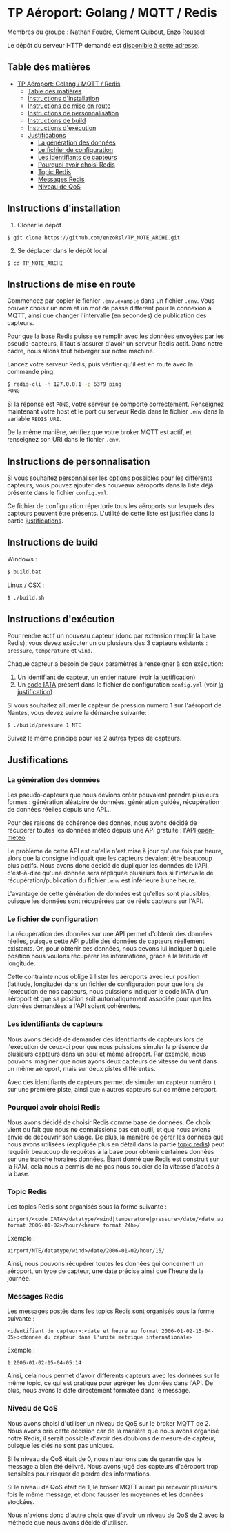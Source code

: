 # TP Aéroport: Golang / MQTT / Redis

Membres du groupe : Nathan Fouéré, Clément Guibout, Enzo Roussel

Le dépôt du serveur HTTP demandé est [disponible à cette adresse](https://github.com/enzoRsl/airport_web_server).

## Table des matières
- [TP Aéroport: Golang / MQTT / Redis](#tp-aéroport-golang--mqtt--redis)
  - [Table des matières](#table-des-matières)
  - [Instructions d'installation](#instructions-dinstallation)
  - [Instructions de mise en route](#instructions-de-mise-en-route)
  - [Instructions de personnalisation](#instructions-de-personnalisation)
  - [Instructions de build](#instructions-de-build)
  - [Instructions d'exécution](#instructions-dexécution)
  - [Justifications](#justifications)
    - [La génération des données](#la-génération-des-données)
    - [Le fichier de configuration](#le-fichier-de-configuration)
    - [Les identifiants de capteurs](#les-identifiants-de-capteurs)
    - [Pourquoi avoir choisi Redis](#pourquoi-avoir-choisi-redis)
    - [Topic Redis](#topic-redis)
    - [Messages Redis](#messages-redis)
    - [Niveau de QoS](#niveau-de-qos)


## Instructions d'installation

1. Cloner le dépôt

```
$ git clone https://github.com/enzoRsl/TP_NOTE_ARCHI.git
```

2. Se déplacer dans le dépôt local

```
$ cd TP_NOTE_ARCHI
```


## Instructions de mise en route

Commencez par copier le fichier `.env.example` dans un fichier `.env`.
Vous pouvez choisir un nom et un mot de passe différent pour la connexion à MQTT, ainsi que changer l'intervalle (en secondes) de publication des capteurs.

Pour que la base Redis puisse se remplir avec les données envoyées par les pseudo-capteurs, il faut s'assurer d'avoir un serveur Redis actif. Dans notre cadre, nous allons tout héberger sur notre machine.

Lancez votre serveur Redis, puis vérifier qu'il est en route avec la commande ping:

```sh
$ redis-cli -h 127.0.0.1 -p 6379 ping
PONG
```

Si la réponse est `PONG`, votre serveur se comporte correctement. Renseignez maintenant votre host et le port du serveur Redis dans le fichier `.env` dans la variable `REDIS_URI`.

De la même manière, vérifiez que votre broker MQTT est actif, et renseignez son URI dans le fichier `.env`.


## Instructions de personnalisation

Si vous souhaitez personnaliser les options possibles pour les différents capteurs, vous pouvez ajouter des nouveaux aéroports dans la liste déjà présente dans le fichier `config.yml`.

Ce fichier de configuration répertorie tous les aéroports sur lesquels des capteurs peuvent être présents. L'utilité de cette liste est justifiée dans la partie [justifications](#le-fichier-de-config).


## Instructions de build

Windows :

```cmd
$ build.bat
```

Linux / OSX :

```sh
$ ./build.sh
```


## Instructions d'exécution

Pour rendre actif un nouveau capteur (donc par extension remplir la base Redis), vous devez exécuter un ou plusieurs des 3 capteurs existants : `pressure`, `temperature` et `wind`.

Chaque capteur a besoin de deux paramètres à renseigner à son exécution:

1. Un identifiant de capteur, un entier naturel (voir [la justification](#les-identifiants-de-capteurs))
2. Un [code IATA](#https://fr.wikipedia.org/wiki/Code_IATA_des_a%C3%A9roports) présent dans le fichier de configuration `config.yml` (voir [la justification](#le-fichier-de-config))

Si vous souhaitez allumer le capteur de pression numéro 1 sur l'aéroport de Nantes, vous devez suivre la démarche suivante:

```
$ ./build/pressure 1 NTE
```

Suivez le même principe pour les 2 autres types de capteurs.


## Justifications

### La génération des données

Les pseudo-capteurs que nous devions créer pouvaient prendre plusieurs formes : génération aléatoire de données, génération guidée, récupération de données réelles depuis une API...

Pour des raisons de cohérence des donnes, nous avons décidé de récupérer toutes les données météo depuis une API gratuite : l'API [open-meteo](https://open-meteo.com/)

Le problème de cette API est qu'elle n'est mise à jour qu'une fois par heure, alors que la consigne indiquait que les capteurs devaient être beaucoup plus actifs. Nous avons donc décidé de dupliquer les données de l'API, c'est-à-dire qu'une donnée sera répliquée plusieurs fois si l'intervalle de récupération/publication du fichier `.env` est inférieure à une heure.

L'avantage de cette génération de données est qu'elles sont plausibles, puisque les données sont récupérées par de réels capteurs sur l'API.

### Le fichier de configuration

La récupération des données sur une API permet d'obtenir des données réelles, puisque cette API publie des données de capteurs réellement existants. Or, pour obtenir ces données, nous devons lui indiquer à quelle position nous voulons récupérer les informations, grâce à la latitude et longitude.

Cette contrainte nous oblige à lister les aéroports avec leur position (latitude, longitude) dans un fichier de configuration pour que lors de l'exécution de nos capteurs, nous puissions indiquer le code IATA d'un aéroport et que sa position soit automatiquement associée pour que les données demandées à l'API soient cohérentes.


### Les identifiants de capteurs

Nous avons décidé de demander des identifiants de capteurs lors de l'exécution de ceux-ci pour que nous puissions simuler la présence de plusieurs capteurs dans un seul et même aéroport. Par exemple, nous pouvons imaginer que nous ayons deux capteurs de vitesse du vent dans un même aéroport, mais sur deux pistes différentes.

Avec des identifiants de capteurs permet de simuler un capteur numéro `1` sur une première piste, ainsi que `n` autres capteurs sur ce même aéroport.


### Pourquoi avoir choisi Redis

Nous avons décidé de choisir Redis comme base de données. Ce choix vient du fait que nous ne connaissions pas cet outil, et que nous avions envie de découvrir son usage.
De plus, la manière de gérer les données que nous avons utilisées (expliquée plus en détail dans la partie [topic redis](#topic-redis)) peut requérir beaucoup de requêtes à la base pour obtenir certaines données sur une tranche horaires données. Étant donné que Redis est construit sur la RAM, cela nous a permis de ne pas nous soucier de la vitesse d'accès à la base.


### Topic Redis

Les topics Redis sont organisés sous la forme suivante :

```
airport/<code IATA>/datatype/<wind|temperature|pressure>/date/<date au format 2006-01-02>/hour/<heure format 24h>/
```

Exemple :
```
airport/NTE/datatype/wind>/date/2006-01-02/hour/15/
```

Ainsi, nous pouvons récupérer toutes les données qui concernent un aéroport, un type de capteur, une date précise ainsi que l'heure de la journée.


### Messages Redis

Les messages postés dans les topics Redis sont organisés sous la forme suivante :

```
<identifiant du capteur>:<date et heure au format 2006-01-02-15-04-05>:<donnée du capteur dans l'unité métrique internationale>
```

Exemple :
```
1:2006-01-02-15-04-05:14
```

Ainsi, cela nous permet d'avoir différents capteurs avec les données sur le même topic, ce qui est pratique pour agréger les données dans l'API. De plus, nous avons la date directement formatée dans le message.


### Niveau de QoS

Nous avons choisi d'utiliser un niveau de QoS sur le broker MQTT de 2. Nous avons pris cette décision car de la manière que nous avons organisé notre Redis, il serait possible d'avoir des doublons de mesure de capteur, puisque les clés ne sont pas uniques.

Si le niveau de QoS était de 0, nous n'aurions pas de garantie que le message a bien été délivré. Nous avons jugé des capteurs d'aéroport trop sensibles pour risquer de perdre des informations.

Si le niveau de QoS était de 1, le broker MQTT aurait pu recevoir plusieurs fois le même message, et donc fausser les moyennes et les données stockées.

Nous n'avions donc d'autre choix que d'avoir un niveau de QoS de 2 avec la méthode que nous avons décidé d'utiliser.
